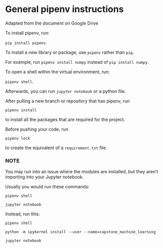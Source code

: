 # General pipenv instructions

Adapted from the document on Google Drive

To install pipenv, run:

`pip install pipenv`.

To install a new library or package, use `pipenv` rather than `pip`. 

For example, run `pipenv install numpy` instead of `pip install numpy`.

To open a shell within the virtual environment, run:

`pipenv shell`.

Afterwards, you can run `jupyter notebook` or a python file.

After pulling a new branch or repository that has pipenv, run

`pipenv install`

to install all the packages that are required for the project.

Before pushing your code, run

`pipenv lock`

to create the equivalent of a `requirement.txt` file.

### NOTE

You may run into an issue where the modules are installed, but they aren’t importing into your Jupyter notebook.

Usually you would run these commands:

`pipenv shell`

`jupyter notebook`

Instead, run this:

`pipenv shell`

`python -m ipykernel install --user --name=capstone_machine_learning`

`jupyter notebook`
